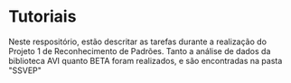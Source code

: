 # Tutoriais
Neste respositório, estão descritar as tarefas durante a realização do Projeto 1 de Reconhecimento de Padrões. Tanto a análise de dados da biblioteca AVI quanto BETA foram realizados, e são encontradas na pasta "SSVEP"
